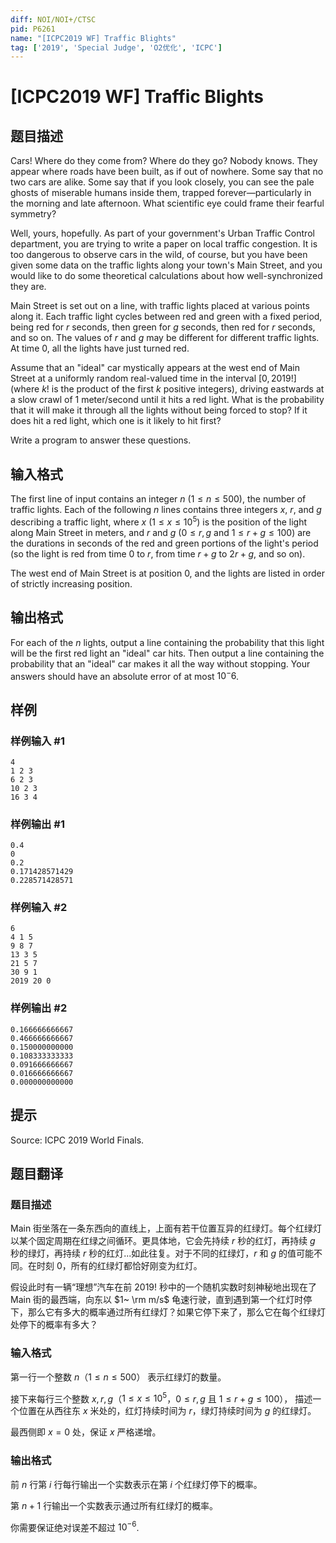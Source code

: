 ```yaml
---
diff: NOI/NOI+/CTSC
pid: P6261
name: "[ICPC2019 WF] Traffic Blights"
tag: ['2019', 'Special Judge', 'O2优化', 'ICPC']
---
```

# [ICPC2019 WF] Traffic Blights
## 题目描述

Cars! Where do they come from? Where do they go? Nobody knows. They appear where roads have been built, as if out of nowhere. Some say that no two cars are alike. Some say that if you look closely, you can see the pale ghosts of miserable humans inside them, trapped forever—particularly in
the morning and late afternoon. What scientific eye could frame their fearful symmetry?

Well, yours, hopefully. As part of your government's Urban Traffic Control department, you are trying to write a paper on local traffic congestion. It is too dangerous to observe cars in the wild, of course, but you have been given some data on the traffic lights along your town's Main Street, and you would like to do some theoretical calculations about how well-synchronized they are.

Main Street is set out on a line, with traffic lights placed at various points along it. Each traffic light cycles between red and green with a fixed period, being red for $r$ seconds, then green for $g$ seconds, then red for $r$ seconds, and so on. The values of $r$ and $g$ may be different for different traffic lights. At time $0$, all the lights have just turned red.

Assume that an "ideal" car mystically appears at the west end of Main Street at a uniformly random real-valued time in the interval $[0, 2019!]$ (where $k!$ is the product of the first $k$ positive integers), driving eastwards at a slow crawl of $1$ meter/second until it hits a red light. What is the probability that it will make it through all the lights without being forced to stop? If it does hit a red light, which one is it likely to hit first?

Write a program to answer these questions.
## 输入格式

The first line of input contains an integer $n$ ($1 \leq n \leq 500$), the number of traffic lights. Each of the following $n$ lines contains three integers $x$, $r$, and $g$ describing a traffic light, where $x$ ($1 \leq x \leq 10^5$) is the position of the light along Main Street in meters, and $r$ and $g$ ($0 \leq r, g$ and $1 \leq r + g \leq 100$) are the durations in seconds of the red and green portions of the light's period (so the light is red from time $0$ to $r$, from time $r + g$ to $2r + g$, and so on).

The west end of Main Street is at position $0$, and the lights are listed in order of strictly increasing position.
## 输出格式

For each of the $n$ lights, output a line containing the probability that this light will be the first red light an "ideal" car hits. Then output a line containing the probability that an "ideal" car makes it all the way without stopping. Your answers should have an absolute error of at most $10^-6$.
## 样例

### 样例输入 #1
```
4
1 2 3
6 2 3
10 2 3
16 3 4
```
### 样例输出 #1
```
0.4
0
0.2
0.171428571429
0.228571428571
```
### 样例输入 #2
```
6
4 1 5
9 8 7
13 3 5
21 5 7
30 9 1
2019 20 0
```
### 样例输出 #2
```
0.166666666667
0.466666666667
0.150000000000
0.108333333333
0.091666666667
0.016666666667
0.000000000000
```
## 提示

Source: ICPC 2019 World Finals.
## 题目翻译

### 题目描述

Main 街坐落在一条东西向的直线上，上面有若干位置互异的红绿灯。每个红绿灯以某个固定周期在红绿之间循环。更具体地，它会先持续 $r$ 秒的红灯，再持续 $g$ 秒的绿灯，再持续 $r$ 秒的红灯...如此往复。对于不同的红绿灯，$r$ 和 $g$ 的值可能不同。在时刻 $0$，所有的红绿灯都恰好刚变为红灯。

假设此时有一辆“理想”汽车在前 $2019!$ 秒中的一个随机实数时刻神秘地出现在了 Main 街的最西端，向东以 $1~ \rm m/s$ 龟速行驶，直到遇到第一个红灯时停下，那么它有多大的概率通过所有红绿灯？如果它停下来了，那么它在每个红绿灯处停下的概率有多大？

### 输入格式

第一行一个整数 $n$（$1\le n\le 500$） 表示红绿灯的数量。

接下来每行三个整数 $x,r,g$（$1\le x \le 10^5$，$0\le r,g$ 且 $1\le r+g\le 100$）， 描述一个位置在从西往东 $x$ 米处的，红灯持续时间为 $r$，绿灯持续时间为 $g$ 的红绿灯。

最西侧即 $x=0$ 处，保证 $x$ 严格递增。

### 输出格式

前 $n$ 行第 $i$ 行每行输出一个实数表示在第 $i$ 个红绿灯停下的概率。

第 $n + 1$ 行输出一个实数表示通过所有红绿灯的概率。

你需要保证绝对误差不超过 $10^{-6}$.

